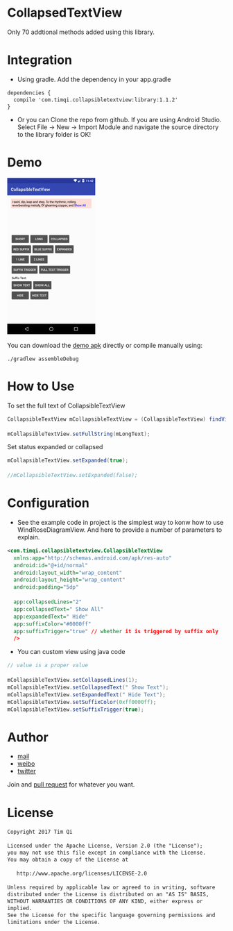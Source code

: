 CollapsedTextView
===================

Only 70 addtional methods added using this library.

Integration
=============

- Using gradle. Add the dependency in your app.gradle

```
dependencies {
  compile 'com.timqi.collapsibletextview:library:1.1.2'
}
```

- Or you can Clone the repo from github. If you are using Android Studio. Select File -> New -> Import Module and navigate the source directory to the library folder is OK!

Demo
========

![demo gif](art/CollapsedTextView.gif)

You can download the [demo apk](art/example-debug.apk) directly or compile manually using:

```
./gradlew assembleDebug
```

How to Use
============

To set the full text of CollapsibleTextView

```java
CollapsibleTextView mCollapsibleTextView = (CollapsibleTextView) findViewById(R.id.normal);

mCollapsibleTextView.setFullString(mLongText);
```

Set status expanded or collapsed

```java
mCollapsibleTextView.setExpanded(true);

//mCollapsibleTextView.setExpanded(false);
```

Configuration
================

- See the example code in project is the simplest way to konw how to use WindRoseDiagramView. And here to provide a number of parameters to explain.

```xml
<com.timqi.collapsibletextview.CollapsibleTextView
  xmlns:app="http://schemas.android.com/apk/res-auto"
  android:id="@+id/normal"
  android:layout_width="wrap_content"
  android:layout_height="wrap_content"
  android:padding="5dp"

  app:collapsedLines="2"
  app:collapsedText=" Show All"
  app:expandedText=" Hide"
  app:suffixColor="#0000ff"
  app:suffixTrigger="true" // whether it is triggered by suffix only
  />
```

- You can custom view using java code

```java
// value is a proper value

mCollapsibleTextView.setCollapsedLines(1);
mCollapsibleTextView.setCollapsedText(" Show Text");
mCollapsibleTextView.setExpandedText(" Hide Text");
mCollapsibleTextView.setSuffixColor(0xff0000ff);
mCollapsibleTextView.setSuffixTrigger(true);
```

Author
========

- [mail](mailto://i@timqi.com)
- [weibo](http://weibo.com/timqi)
- [twitter](https://twitter.com/timqi_cn)

Join and [pull request](https://github.com/timqi/WindRoseDiagramView/compare) for whatever you want.

License
=======

    Copyright 2017 Tim Qi

    Licensed under the Apache License, Version 2.0 (the "License");
    you may not use this file except in compliance with the License.
    You may obtain a copy of the License at

       http://www.apache.org/licenses/LICENSE-2.0

    Unless required by applicable law or agreed to in writing, software
    distributed under the License is distributed on an "AS IS" BASIS,
    WITHOUT WARRANTIES OR CONDITIONS OF ANY KIND, either express or implied.
    See the License for the specific language governing permissions and
    limitations under the License.
